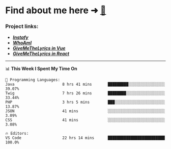 # Find about me here ➜ [🧑](https://pauabella.dev)

### Project links:
- ***[Instafy](https://instafy.me)***
- ***[WhoAmI](https://pauabella.dev)***
- ***[GiveMeTheLyrics in Vue](https://lyrics.pauabella.dev)***
- ***[GiveMeTheLyrics in React](https://pauabella.dev/GiveMeTheLyrics)***

---
<!--START_SECTION:waka-->
📊 **This Week I Spent My Time On** 

```text
💬 Programming Languages: 
Java                     8 hrs 41 mins       █████████░░░░░░░░░░░░░░░░   39.07% 
Twig                     7 hrs 26 mins       ████████░░░░░░░░░░░░░░░░░   33.44% 
PHP                      3 hrs 5 mins        ███░░░░░░░░░░░░░░░░░░░░░░   13.87% 
JSON                     41 mins             ░░░░░░░░░░░░░░░░░░░░░░░░░   3.09% 
CSS                      41 mins             ░░░░░░░░░░░░░░░░░░░░░░░░░   3.08%

🔥 Editors: 
VS Code                  22 hrs 14 mins      █████████████████████████   100.0%

```


<!--END_SECTION:waka-->
